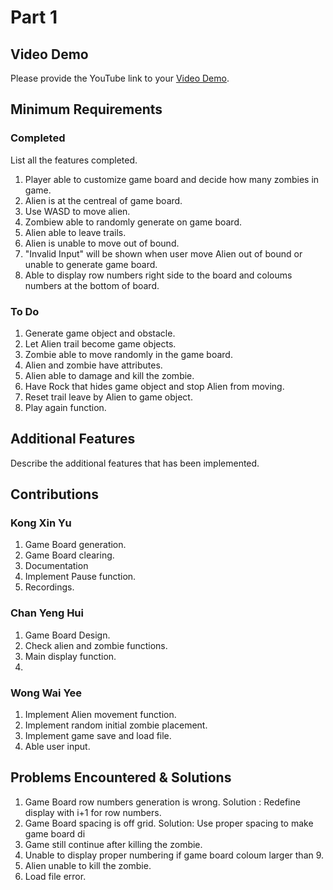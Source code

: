 # Part 1

## Video Demo

Please provide the YouTube link to your [Video Demo](https://youtu.be/x4x--XBjtP4).

## Minimum Requirements

### Completed

List all the features completed.

1. Player able to customize game board and decide how many zombies in game.
2. Alien is at the centreal of game board.
3. Use WASD to move alien.
4. Zombiew able to randomly generate on game board.
5. Alien able to leave trails.
6. Alien is unable to move out of bound.
7. "Invalid Input" will be shown when user move Alien out of bound or unable to generate game board.
8. Able to display row numbers right side to the board and coloums numbers at the bottom of board.


### To Do

1. Generate game object and obstacle.
2. Let Alien trail become game objects.
3. Zombie able to move randomly in the game board.
4. Alien and zombie have attributes.
5. Alien able to damage and kill the zombie.
6. Have Rock that hides game object and stop Alien from moving.
7. Reset trail leave by Alien to game object.
8. Play again function.

## Additional Features

Describe the additional features that has been implemented.

## Contributions

### Kong Xin Yu

1. Game Board generation.
2. Game Board clearing.
3. Documentation 
4. Implement Pause function.
5. Recordings.

### Chan Yeng Hui

1. Game Board Design.
2. Check alien and zombie functions.
3. Main display function.
4. 
### Wong Wai Yee

1. Implement Alien movement function.
2. Implement random initial zombie placement.
3. Implement game save and load file.
4. Able user input.

## Problems Encountered & Solutions

1. Game Board row numbers generation is wrong.
Solution : Redefine display with i+1 for row numbers. 
2. Game Board spacing is off grid.
Solution: Use proper spacing to make game board di
3. Game still continue after killing the zombie.
4. Unable to display proper numbering if game board coloum larger than 9.
5. Alien unable to kill the zombie.
6. Load file error.
